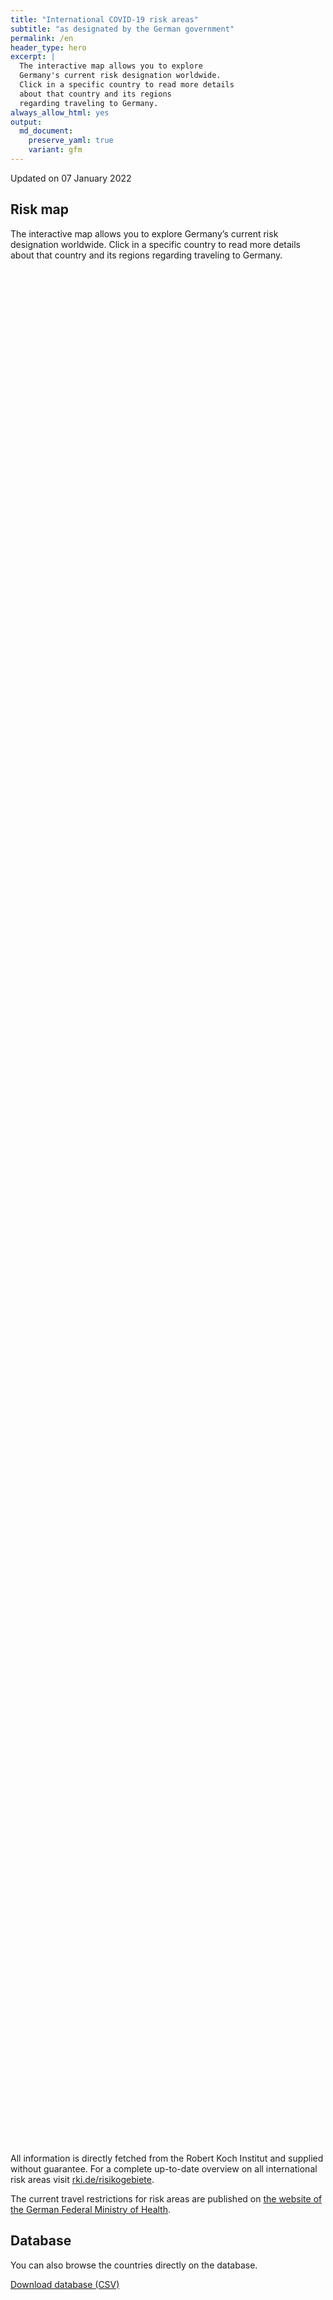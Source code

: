 ```yaml
---
title: "International COVID-19 risk areas"
subtitle: "as designated by the German government"
permalink: /en
header_type: hero
excerpt: |
  The interactive map allows you to explore
  Germany's current risk designation worldwide.
  Click in a specific country to read more details
  about that country and its regions
  regarding traveling to Germany.
always_allow_html: yes
output: 
  md_document:
    preserve_yaml: true
    variant: gfm
---
```


<!-- Modify _R/index_es.Rmd file instead -->

<p class="text-right font-weight-bold">

Updated on 07 January 2022

</p>

## Risk map

The interactive map allows you to explore Germany’s current risk
designation worldwide. Click in a specific country to read more details
about that country and its regions regarding traveling to Germany.

<div id="leaflet" class="leaflet html-widget" style="width:100%;height:75vh;">

</div>

<script src="https://corona-atlas.de/assets/data/locale_en.js"></script>

<script src="https://corona-atlas.de/assets/js/map.js"></script>

All information is directly fetched from the Robert Koch Institut and
supplied without guarantee. For a complete up-to-date overview on all
international risk areas visit
[rki.de/risikogebiete](https://rki.de/risikogebiete).

The current travel restrictions for risk areas are published on [the
website of the German Federal Ministry of
Health](https://www.bundesgesundheitsministerium.de/en/coronavirus/current-information-for-travellers).

## Database

You can also browse the countries directly on the database.

<div id="reactable" class="reactable html-widget" style="width:auto;height:auto;"></div>
<script type="application/json" data-for="reactable">{"x":{"tag":{"name":"Reactable","attribs":{"data":{"Country/Region":["Afghanistan","Angola","Albania","Andorra","United Arab Emirates","Argentina","Armenia","Antigua and Barbuda","Australia","Austria","Azerbaijan","Burundi","Belgium","Benin","Burkina Faso","Bangladesh","Bulgaria","Bahrain","Bahamas","Bosnia and Herzegovina","Belarus","Belize","Bolivia","Brazil","Barbados","Brunei","Bhutan","Botswana","Central African Republic","Canada","Switzerland","Chile","China","Cote D'Ivoire","Cameroon","Democratic Republic of The Congo","Congo","Colombia","Comoros","Cape Verde","Costa Rica","Cuba","Cyprus","Czechia","Germany","Djibouti","Dominica","Denmark","Dominican Republic","Algeria","Ecuador","Egypt","Eritrea","Spain","Estonia","Ethiopia","Finland","Fiji","France","Micronesia","Gabon","United Kingdom","Georgia","Ghana","Guinea","Gambia","Guinea-Bissau","Equatorial Guinea","Greece","Grenada","Guatemala","Guyana","Hong Kong","Honduras","Croatia","Haiti","Hungary","Indonesia","India","Ireland","Iran","Iraq","Iceland","Israel","Italy","Jamaica","Jordan","Japan","Kazakhstan","Kenya","Kyrgyzstan","Cambodia","Kiribati","Saint Kitts and Nevis","South Korea","Kuwait","Laos","Lebanon","Liberia","Libya","Saint Lucia","Liechtenstein","Sri Lanka","Lesotho","Lithuania","Luxembourg","Latvia","Morocco","Monaco","Moldova","Madagascar","Maldives","Mexico","Marshall Islands","North Macedonia","Mali","Malta","Myanmar/Burma","Montenegro","Mongolia","Mozambique","Mauritania","Mauritius","Malawi","Malaysia","Namibia","Niger","Nigeria","Nicaragua","Niue","Netherlands","Norway","Nepal","Nauru","New Zealand","Oman","Pakistan","Panama","Peru","Philippines","Palau","Papua New Guinea","Poland","North Korea","Portugal","Paraguay","Qatar","Romania","Russian Federation","Rwanda","Saudi Arabia","Sudan","Senegal","Singapore","Solomon Islands","Sierra Leone","El Salvador","San Marino","Somalia","Serbia","South Sudan","Sao Tome and Principe","Suriname","Slovakia","Slovenia","Sweden","Eswatini","Seychelles","Syria","Chad","Togo","Thailand","Tajikistan","Turkmenistan","Timor-Leste","Tonga","Trinidad and Tobago","Tunisia","Turkey","Tuvalu","United Republic of Tanzania","Uganda","Ukraine","Uruguay","United States","Uzbekistan","Vatican City","Saint Vincent and The Grenadines","Venezuela","Vietnam","Vanuatu","Samoa","Kosovo","Yemen","South Africa","Zambia","Zimbabwe"],"Risk level":["Not risk area","High risk area","Not risk area","High risk area","High risk area","High risk area","Not risk area","Not risk area","High risk area","Not risk area","Not risk area","High risk area","High risk area","Not risk area","Not risk area","Not risk area","Not risk area","High risk area","High risk area","Not risk area","High risk area","High risk area","High risk area","Not risk area","High risk area","Not risk area","Not risk area","High risk area","Not risk area","High risk area","High risk area","Not risk area","Not risk area","High risk area","High risk area","Not risk area","High risk area","Not risk area","High risk area","High risk area","Not risk area","Not risk area","High risk area","High risk area",null,"Not risk area","High risk area","High risk area","Not risk area","Not risk area","Not risk area","High risk area","Not risk area","High risk area","High risk area","High risk area","High risk area","High risk area","High risk area","Not risk area","High risk area","High risk area","High risk area","High risk area","High risk area","Not risk area","Not risk area","Not risk area","High risk area","High risk area","Not risk area","Not risk area","Not risk area","Not risk area","High risk area","High risk area","High risk area","Not risk area","Not risk area","High risk area","Not risk area","Not risk area","High risk area","High risk area","High risk area","High risk area","High risk area","Not risk area","Not risk area","High risk area","Not risk area","Not risk area","Not risk area","Not risk area","Not risk area","High risk area","High risk area","High risk area","Not risk area","High risk area","Not risk area","High risk area","Not risk area","High risk area","High risk area","High risk area","Not risk area","Not risk area","High risk area","Not risk area","Not risk area","Not risk area","High risk area","Not risk area","Not risk area","High risk area","High risk area","Not risk area","High risk area","Not risk area","High risk area","High risk area","Not risk area","High risk area","Not risk area","High risk area","Not risk area","High risk area","Not risk area","Not risk area","High risk area","High risk area","Not risk area","Not risk area","Not risk area","Not risk area","Not risk area","High risk area","Not risk area","Not risk area","Not risk area","High risk area","High risk area","High risk area","High risk area","Not risk area","High risk area","Not risk area","High risk area","High risk area","Not risk area","High risk area","Not risk area","Not risk area","Not risk area","High risk area","Not risk area","High risk area","Not risk area","Not risk area","High risk area","Not risk area","Not risk area","High risk area","High risk area","High risk area","High risk area","High risk area","High risk area","Not risk area","High risk area","Not risk area","High risk area","High risk area","Not risk area","Not risk area","High risk area","Not risk area","High risk area","Not risk area","High risk area","High risk area","Not risk area","High risk area","High risk area","Not risk area","Not risk area","Not risk area","High risk area","High risk area","Not risk area","Not risk area","Not risk area","High risk area","High risk area","High risk area","High risk area"],"Details":[null,"since 09 Jan 2022",null,"since 19 Dec 2021","since 09 Jan 2022","since 09 Jan 2022",null,null,"since 09 Jan 2022",null,null,"since 26 Sep 2021","since 21 Nov 2021",null,null,null,null,"since 09 Jan 2022","since 09 Jan 2022",null,"since 03 Oct 2021","since 09 Jan 2022","since 09 Jan 2022",null,"since 19 Sep 2021",null,null,"since 04 Jan 2022",null,"since 01 Jan 2022","since 05 Dec 2021",null,null,"since 09 Jan 2022","since 24 Oct 2021",null,"since 09 Jan 2022",null,"since 09 Jan 2022","since 09 Jan 2022",null,null,"since 25 Dec 2021","since 14 Nov 2021",null,null,"since 22 Aug 2021","since 19 Dec 2021",null,null,null,"since 24 Jan 2021",null,"since 25 Dec 2021","since 09 Jan 2022","since 26 Sep 2021","since 25 Dec 2021","since 09 Jan 2022","since 19 Dec 2021. The risk designation applies to the following regions: -French Guiana, since 09 Jan 2022; -Guadeloupe, since 09 Jan 2022; -Martinique, since 09 Jan 2022; -Mayotte, since 09 Jan 2022; -Réunion, since 19 Dec 2021; -St. Barthélemy, since 09 Jan 2022; -St. Martin, since 09 Jan 2022",null,"since 09 Jan 2022","since 04 Jan 2022","since 25 Jul 2021","since 09 Jan 2022","since 09 Jan 2022",null,null,null,"since 21 Nov 2021","since 09 Jan 2022",null,null,null,null,"since 24 Oct 2021","since 08 Aug 2021","since 14 Nov 2021",null,null,"since 21 Nov 2021",null,null,"since 09 Jan 2022","since 09 Jan 2022","since 01 Jan 2022","since 09 Jan 2022","since 05 Dec 2021",null,null,"since 09 Jan 2022",null,null,null,null,null,"since 09 Jan 2022","since 14 Nov 2021","since 19 Dec 2021",null,"since 18 Jul 2021",null,"since 05 Dec 2021",null,"since 04 Jan 2022","since 03 Oct 2021","since 09 Jan 2022",null,null,"since 25 Dec 2021",null,null,null,"since 08 Aug 2021",null,null,"since 09 Jan 2022","since 01 Jan 2022",null,"since 15 Aug 2021",null,"since 04 Jan 2022","since 09 Jan 2022",null,"since 04 Jan 2022",null,"since 04 Jan 2022",null,"since 09 Jan 2022",null,null,"since 21 Nov 2021. The risk designation applies to the following regions: -Aruba, since 09 Jan 2022; -Bonaire, since 27 Jul 2021; -Curaçao, since 09 Jan 2022; -Saba, since 27 Jul 2021; -St. Eustatius, since 27 Jul 2021","since 19 Dec 2021",null,null,null,null,null,"since 09 Jan 2022",null,null,null,"since 08 Aug 2021","since 05 Dec 2021","since 08 Aug 2021","since 25 Dec 2021",null,"since 09 Jan 2022",null,"since 07 Jul 2021","since 09 Jan 2022",null,"since 31 Jan 2021",null,null,null,"since 09 Jan 2022",null,"since 01 Jan 2022",null,null,"since 09 Jan 2022",null,null,"since 31 Oct 2021","since 26 Sep 2021","since 09 Jan 2022","since 04 Jan 2022","since 14 Feb 2021","since 31 Jan 2021",null,"since 09 Jan 2022",null,"since 08 Aug 2021","since 08 Aug 2021",null,null,"since 08 Aug 2021",null,"since 17 Aug 2021",null,"since 14 Mar 2021","since 09 Jan 2022",null,"since 09 Jan 2022","since 25 Dec 2021",null,null,null,"since 19 Sep 2021","since 15 Aug 2021",null,null,null,"since 10 Oct 2021","since 04 Jan 2022","since 09 Jan 2022","since 04 Jan 2022"]},"columns":[{"accessor":"Country/Region","name":"Country/Region","type":"character"},{"accessor":"Risk level","name":"Risk level","type":"character"},{"accessor":"Details","name":"Details","type":"character"}],"filterable":true,"searchable":true,"defaultPageSize":10,"showPageSizeOptions":true,"pageSizeOptions":[10,25,50,100],"paginationType":"jump","showPageInfo":true,"minRows":1,"striped":true,"dataKey":"c4b65ccbf4498e715580b82f216e574c","key":"c4b65ccbf4498e715580b82f216e574c"},"children":[]},"class":"reactR_markup"},"evals":[],"jsHooks":[]}</script>

<p class="text-center my-5">

<a href="assets/dist/db_countries_risk_en.csv" class="btn btn-primary">Download
database (CSV)</a>

</p>
